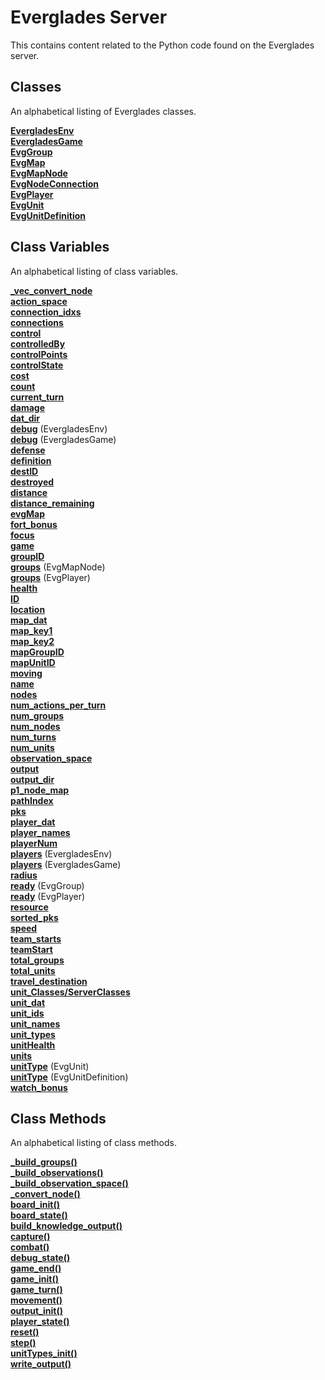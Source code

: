 # Everglades Server
This contains content related to the Python code found on the Everglades server.

## Classes
An alphabetical listing of Everglades classes.

[**EvergladesEnv**](./Classes/ServerClasses/EvergladesEnv.md)  
[**EvergladesGame**](./Classes/ServerClasses/EvergladesGame.md)  
[**EvgGroup**](./Classes/ServerClasses/EvgGroup.md)  
[**EvgMap**](./Classes/ServerClasses/EvgMap.md)  
[**EvgMapNode**](./Classes/ServerClasses/EvgMapNode.md)  
[**EvgNodeConnection**](./Classes/ServerClasses/EvgNodeConnection.md)  
[**EvgPlayer**](./Classes/ServerClasses/EvgPlayer.md)  
[**EvgUnit**](./Classes/ServerClasses/EvgUnit.md)  
[**EvgUnitDefinition**](./Classes/ServerClasses/EvgUnitDefinition.md)  

## Class Variables
An alphabetical listing of class variables.

[**_vec_convert_node**](./Classes/ServerClasses/EvergladesGame.md)  
[**action_space**](./Classes/ServerClasses/EvergladesEnv.md)  
[**connection_idxs**](./Classes/ServerClasses/EvgMapNode.md)  
[**connections**](./Classes/ServerClasses/EvgMapNode.md)  
[**control**](./Classes/ServerClasses/EvgUnitDefinition.md)  
[**controlledBy**](./Classes/ServerClasses/EvgMapNode.md)  
[**controlPoints**](./Classes/ServerClasses/EvgMapNode.md)  
[**controlState**](./Classes/ServerClasses/EvgMapNode.md)   
[**cost**](./Classes/ServerClasses/EvgUnitDefinition.md)  
[**count**](./Classes/ServerClasses/EvgUnit.md)  
[**current_turn**](./Classes/ServerClasses/EvergladesGame.md)  
[**damage**](./Classes/ServerClasses/EvgUnitDefinition.md)  
[**dat_dir**](./Classes/ServerClasses/EvergladesGame.md)  
[**debug**](./Classes/ServerClasses/EvergladesEnv.md) (EvergladesEnv)  
[**debug**](./Classes/ServerClasses/EvergladesGame.md) (EvergladesGame)  
[**defense**](./Classes/ServerClasses/EvgMapNode.md)  
[**definition**](./Classes/ServerClasses/EvgUnit.md)  
[**destID**](./Classes/ServerClasses/EvgNodeConnection.md)  
[**destroyed**](./Classes/ServerClasses/EvgGroup.md)  
[**distance**](./Classes/ServerClasses/EvgNodeConnection.md)  
[**distance_remaining**](./Classes/ServerClasses/EvgGroup.md)  
[**evgMap**](./Classes/ServerClasses/EvergladesGame.md)  
[**fort_bonus**](./Classes/ServerClasses/EvergladesGame.md)  
[**focus**](./Classes/ServerClasses/EvergladesGame.md)  
[**game**](./Classes/ServerClasses/EvergladesEnv.md)  
[**groupID**](./Classes/ServerClasses/EvgGroup.md)  
[**groups**](./Classes/ServerClasses/EvgMapNode.md) (EvgMapNode)  
[**groups**](./Classes/ServerClasses/EvgPlayer.md) (EvgPlayer)  
[**health**](./Classes/ServerClasses/EvgUnitDefinition.md)  
[**ID**](./Classes/ServerClasses/EvgMapNode.md)  
[**location**](./Classes/ServerClasses/EvgGroup.md)  
[**map_dat**](./Classes/ServerClasses/EvergladesGame.md)  
[**map_key1**](./Classes/ServerClasses/EvergladesGame.md)  
[**map_key2**](./Classes/ServerClasses/EvergladesGame.md)  
[**mapGroupID**](./Classes/ServerClasses/EvgGroup.md)  
[**mapUnitID**](./Classes/ServerClasses/EvgGroup.md)  
[**moving**](./Classes/ServerClasses/EvgGroup.md)  
[**name**](./Classes/ServerClasses/EvgMap.md)  
[**nodes**](./Classes/ServerClasses/EvgMap.md)  
[**num_actions_per_turn**](./Classes/ServerClasses/EvergladesEnv.md)  
[**num_groups**](./Classes/ServerClasses/EvergladesEnv.md)  
[**num_nodes**](./Classes/ServerClasses/EvergladesEnv.md)  
[**num_turns**](./Classes/ServerClasses/EvergladesEnv.md)    
[**num_units**](./Classes/ServerClasses/EvergladesEnv.md)  
[**observation_space**](./Classes/ServerClasses/EvergladesEnv.md)  
[**output**](./Classes/ServerClasses/EvergladesGame.md)  
[**output_dir**](./Classes/ServerClasses/EvergladesGame.md)  
[**p1_node_map**](./Classes/ServerClasses/EvergladesGame.md)  
[**pathIndex**](./Classes/ServerClasses/EvgGroup.md)  
[**pks**](./Classes/ServerClasses/EvergladesEnv.md)  
[**player_dat**](./Classes/ServerClasses/EvergladesEnv.md)  
[**player_names**](./Classes/ServerClasses/EvergladesGame.md)   
[**playerNum**](./Classes/ServerClasses/EvgPlayer.md)  
[**players**](./Classes/ServerClasses/EvergladesEnv.md) (EvergladesEnv)  
[**players**](./Classes/ServerClasses/EvergladesGame.md) (EvergladesGame)  
[**radius**](./Classes/ServerClasses/EvgMapNode.md)  
[**ready**](./Classes/ServerClasses/EvgGroup.md) (EvgGroup)  
[**ready**](./Classes/ServerClasses/EvgPlayer.md) (EvgPlayer)  
[**resource**](./Classes/ServerClasses/EvgMapNode.md)  
[**sorted_pks**](./Classes/ServerClasses/EvergladesEnv.md)  
[**speed**](./Classes/ServerClasses/EvgUnitDefinition.md)  
[**team_starts**](./Classes/ServerClasses/EvergladesGame.md)  
[**teamStart**](./Classes/ServerClasses/EvgMapNode.md)  
[**total_groups**](./Classes/ServerClasses/EvergladesGame.md)  
[**total_units**](./Classes/ServerClasses/EvergladesGame.md)  
[**travel_destination**](./Classes/ServerClasses/EvgGroup.md)  
[**unit_Classes/ServerClasses**](./Classes/ServerClasses/EvergladesEnv.md)  
[**unit_dat**](./Classes/ServerClasses/EvergladesGame.md)  
[**unit_ids**](./Classes/ServerClasses/EvergladesGame.md)  
[**unit_names**](./Classes/ServerClasses/EvergladesGame.md)  
[**unit_types**](./Classes/ServerClasses/EvergladesGame.md)  
[**unitHealth**](./Classes/ServerClasses/EvgUnit.md)  
[**units**](./Classes/ServerClasses/EvgGroup.md)  
[**unitType**](./Classes/ServerClasses/EvgUnit.md) (EvgUnit)  
[**unitType**](./Classes/ServerClasses/EvgUnitDefinition.md) (EvgUnitDefinition)  
[**watch_bonus**](./Classes/ServerClasses/EvergladesGame.md)  

## Class Methods
An alphabetical listing of class methods.

[**_build_groups()**](./Methods/ServerMethods/_build_groups().md)  
[**_build_observations()**](./Methods/ServerMethods/_build_observations().md)  
[**_build_observation_space()**](./Methods/ServerMethods/_build_observation_space().md)  
[**_convert_node()**](./Methods/ServerMethods/_convert_node().md)  
[**board_init()**](./Methods/ServerMethods/board_init().md)  
[**board_state()**](./Methods/ServerMethods/board_state().md)  
[**build_knowledge_output()**](./Methods/ServerMethods/build_knowledge_output().md)  
[**capture()**](./Methods/ServerMethods/capture().md)  
[**combat()**](./Methods/ServerMethods/combat().md)  
[**debug_state()**](./Methods/ServerMethods/debug_state().md)  
[**game_end()**](./Methods/ServerMethods/game_end().md)  
[**game_init()**](./Methods/ServerMethods/game_init().md)  
[**game_turn()**](./Methods/ServerMethods/game_turn().md)  
[**movement()**](./Methods/ServerMethods/movement().md)  
[**output_init()**](./Methods/ServerMethods/output_init().md)  
[**player_state()**](./Methods/ServerMethods/player_state().md)  
[**reset()**](./Methods/ServerMethods/reset().md)  
[**step()**](./Methods/ServerMethods/step().md)  
[**unitTypes_init()**](./Methods/ServerMethods/unitTypes_init().md)  
[**write_output()**](./Methods/ServerMethods/write_output().md)  